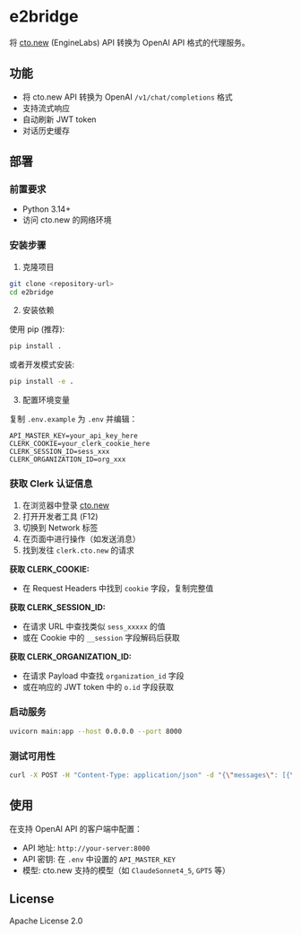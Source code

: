 # e2bridge

将 [cto.new](https://cto.new) (EngineLabs) API 转换为 OpenAI API 格式的代理服务。

## 功能

- 将 cto.new API 转换为 OpenAI `/v1/chat/completions` 格式
- 支持流式响应
- 自动刷新 JWT token
- 对话历史缓存

## 部署

### 前置要求

- Python 3.14+
- 访问 cto.new 的网络环境

### 安装步骤

1. 克隆项目

```bash
git clone <repository-url>
cd e2bridge
```

2. 安装依赖

使用 pip (推荐):

```bash
pip install .
```

或者开发模式安装:

```bash
pip install -e .
```

3. 配置环境变量

复制 `.env.example` 为 `.env` 并编辑：

```env
API_MASTER_KEY=your_api_key_here
CLERK_COOKIE=your_clerk_cookie_here
CLERK_SESSION_ID=sess_xxx
CLERK_ORGANIZATION_ID=org_xxx
```

### 获取 Clerk 认证信息

1. 在浏览器中登录 [cto.new](https://cto.new)
2. 打开开发者工具 (F12)
3. 切换到 Network 标签
4. 在页面中进行操作（如发送消息）
5. 找到发往 `clerk.cto.new` 的请求

**获取 CLERK_COOKIE:**
- 在 Request Headers 中找到 `cookie` 字段，复制完整值

**获取 CLERK_SESSION_ID:**
- 在请求 URL 中查找类似 `sess_xxxxx` 的值
- 或在 Cookie 中的 `__session` 字段解码后获取

**获取 CLERK_ORGANIZATION_ID:**
- 在请求 Payload 中查找 `organization_id` 字段
- 或在响应的 JWT token 中的 `o.id` 字段获取

### 启动服务

```bash
uvicorn main:app --host 0.0.0.0 --port 8000
```

### 测试可用性

```bash
curl -X POST -H "Content-Type: application/json" -d "{\"messages\": [{\"content\": \"hello\"}]}" http://127.0.0.1:8000/v1/chat/completions --output -
```

## 使用

在支持 OpenAI API 的客户端中配置：

- API 地址: `http://your-server:8000`
- API 密钥: 在 `.env` 中设置的 `API_MASTER_KEY`
- 模型: cto.new 支持的模型（如 `ClaudeSonnet4_5`, `GPT5` 等）

## License

Apache License 2.0
